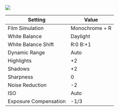 ![](/photography/images/fuji-faded-mono.jpg)

| Setting               | Value          |
| --------------------- | -------------- |
| Film Simulation       | Monochrome + R |
| White Balance         | Daylight       |
| White Balance Shift   | R:0 B:+1       |
| Dynamic Range         | Auto           |
| Highlights            | +2             |
| Shadows               | +2             |
| Sharpness             | 0              |
| Noise Reduction       | -2             |
| ISO                   | Auto           |
| Exposure Compensation | -1/3           |